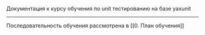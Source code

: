 Документация к курсу обучения по unit тестированию на базе yaxunit

-----
Последовательность обучения рассмотрена в  [[0. План обучения]]



